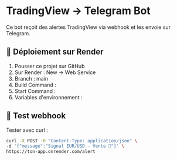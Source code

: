 # TradingView → Telegram Bot

Ce bot reçoit des alertes TradingView via webhook et les envoie sur Telegram.

## 🚀 Déploiement sur Render

1. Pousser ce projet sur GitHub  
2. Sur Render : New → Web Service  
3. Branch : main  
4. Build Command :  
5. Start Command :  
6. Variables d'environnement :  

## 📡 Test webhook

Tester avec curl :  
```bash
curl -X POST -H "Content-Type: application/json" \
-d '{"message":"Signal EUR/USD - Vente 🔻"}' \
https://ton-app.onrender.com/alert
